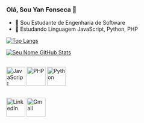 ### Olá, Sou Yan Fonseca 👋

- 🔭 Sou Estudante de Engenharia de Software
- 🌱 Estudando Linguagem JavaScript, Python, PHP

[![Top Langs](https://github-readme-stats.vercel.app/api/top-langs/?username=YanFonsecaz&layout=compact&theme=moltack&card_width=450&hide=html,css)](https://github.com/YanFonsecaz)

[![Seu Nome GitHub Stats](https://github-readme-stats.vercel.app/api?username=YanFonsecaz&show_icons=true&theme=moltack&card_width=450&line_height=25)](https://github.com/YanFonsecaz)  
##
[<img src="https://img.icons8.com/color/96/000000/javascript.png" alt="JavaScript" width="50">](https://www.javascript.com/)
[<img src="https://img.icons8.com/color/96/000000/php.png" alt="PHP" width="50">](https://www.php.net/)
[<img src="https://img.icons8.com/color/96/000000/python.png" alt="Python" width="50">](https://www.python.org/) 
##
[<img src="https://img.icons8.com/color/96/000000/linkedin.png" alt="LinkedIn" width="50"/>](https://www.linkedin.com/in/yan-fonsecaz/)
[<img src="https://img.icons8.com/color/96/000000/gmail.png" alt="Gmail" width="50"/>](mailto:yanfonsecacorp@gmail.com)
